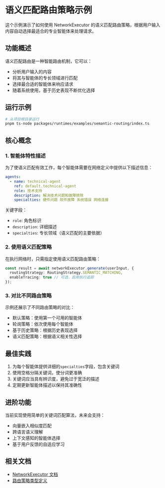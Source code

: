 # 语义匹配路由策略示例

这个示例演示了如何使用 NetworkExecutor 的语义匹配路由策略，根据用户输入内容自动选择最适合的专业智能体来处理请求。

## 功能概述

语义匹配路由是一种智能路由机制，它可以：

- 分析用户输入的内容
- 将其与智能体的专长领域进行匹配
- 选择最合适的智能体来响应请求
- 随着系统使用，基于历史表现不断优化选择

## 运行示例

```bash
# 从项目根目录运行
pnpm ts-node packages/runtimes/examples/semantic-routing/index.ts
```

## 核心概念

### 1. 智能体特性描述

为了使语义匹配有效工作，每个智能体需要在网络定义中提供以下描述信息：

```yaml
agents:
  - name: technical-agent
    ref: default.technical-agent
    role: 技术支持
    description: 解决技术问题和故障排除
    specialties: 硬件问题 软件故障 系统错误 网络连接
```

关键字段：
- `role`: 角色标识
- `description`: 详细描述
- `specialties`: 专长领域（语义匹配的主要依据）

### 2. 使用语义匹配策略

在执行网络时，只需指定使用语义匹配路由策略：

```typescript
const result = await networkExecutor.generate(userInput, {
  routingStrategy: RoutingStrategy.SEMANTIC_MATCHING,
  enableTracing: true // 可选，启用执行追踪
});
```

### 3. 对比不同路由策略

示例还展示了不同路由策略的对比：
- 默认策略：使用第一个可用的智能体
- 轮询策略：依次使用每个智能体
- 基于历史策略：根据历史表现选择
- 语义匹配策略：根据语义相关性选择

## 最佳实践

1. 为每个智能体提供详细的`specialties`字段，包含关键词
2. 使用空格分隔关键词，使分词更准确
3. 关键词应当具有辨识度，避免过于宽泛的描述
4. 定期更新智能体描述以保持其准确性

## 进阶功能

当前实现使用简单的关键词匹配算法，未来会支持：
- 向量嵌入相似度匹配
- 跨语言语义理解
- 上下文感知的智能体选择
- 基于用户反馈的自适应学习

## 相关文档

- [NetworkExecutor 文档](../../docs/NetworkExecutor.md)
- [路由策略类型定义](../../src/core/network/types.ts) 